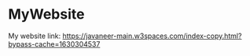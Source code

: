 # MyWebsite
My website link: https://javaneer-main.w3spaces.com/index-copy.html?bypass-cache=1630304537
